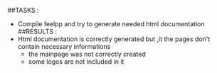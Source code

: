 ##TASKS :   
- Compile feelpp and try to generate needed html documentation
##RESULTS :   
- Html documentation is correctly generated but ,it the pages don't contain necessary informations   
  - the mainpage was not correctly created 
  - some logos are not included in  it
  
